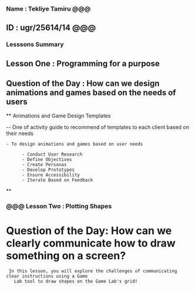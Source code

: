 
   ###  Name : Tekliye Tamiru @@@

   ##   ID : ugr/25614/14   @@@

  ###  Lesssons Summary  ###
   

## Lesson One : Programming for a purpose

##  Question of the Day : How can we design animations and games based on the needs of users  ## 

** Animations and Game Design Templates

 -- One of activity guide to recommend of templates to each client based on their needs
    
    - To design animations and games based on user needs

          - Conduct User Research
          - Define Objectives
          - Create Personas
          - Develop Prototypes
          - Ensure Accessibility
          - Iterate Based on Feedback
**

### @@@ Lesson Two : Plotting Shapes

 # Question of the Day: How can we clearly communicate how to draw something on a screen? #

     In this lesson, you will explore the challenges of communicating clear instructions using a Game 
       Lab tool to draw shapes on the Game Lab's grid! 




